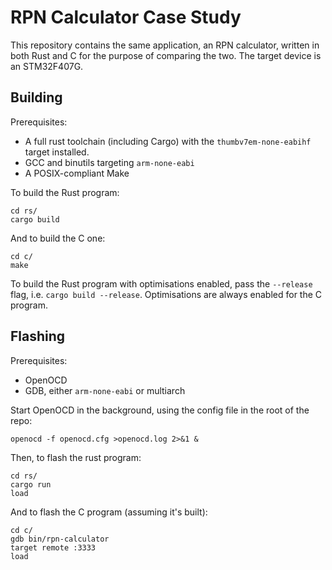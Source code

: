 # RPN Calculator Case Study

This repository contains the same application, an RPN calculator,
written in both Rust and C for the purpose of comparing the two. The
target device is an STM32F407G.

## Building

Prerequisites:

- A full rust toolchain (including Cargo) with the
  `thumbv7em-none-eabihf` target installed.
- GCC and binutils targeting `arm-none-eabi`
- A POSIX-compliant Make

To build the Rust program:

```shell
cd rs/
cargo build
```

And to build the C one:

```
cd c/
make
```

To build the Rust program with optimisations enabled, pass the
`--release` flag, i.e. `cargo build --release`. Optimisations are
always enabled for the C program.

## Flashing

Prerequisites:

- OpenOCD
- GDB, either `arm-none-eabi` or multiarch

Start OpenOCD in the background, using the config file in the root of
the repo:

```shell
openocd -f openocd.cfg >openocd.log 2>&1 &
```

Then, to flash the rust program:

```shell
cd rs/
cargo run
load
```

And to flash the C program (assuming it's built):

```shell
cd c/
gdb bin/rpn-calculator
target remote :3333
load
```
